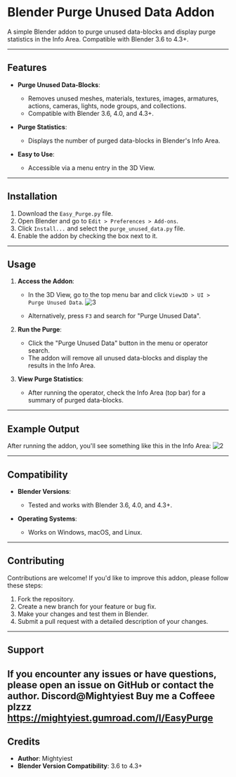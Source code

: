 # Blender Purge Unused Data Addon

A simple Blender addon to purge unused data-blocks and display purge statistics in the Info Area. Compatible with Blender 3.6 to 4.3+.

---

## Features

- **Purge Unused Data-Blocks**:
  - Removes unused meshes, materials, textures, images, armatures, actions, cameras, lights, node groups, and collections.
  - Compatible with Blender 3.6, 4.0, and 4.3+.

- **Purge Statistics**:
  - Displays the number of purged data-blocks in Blender's Info Area.

- **Easy to Use**:
  - Accessible via a menu entry in the 3D View.

---

## Installation

1. Download the `Easy_Purge.py` file.
2. Open Blender and go to `Edit > Preferences > Add-ons`.
3. Click `Install...` and select the `purge_unused_data.py` file.
4. Enable the addon by checking the box next to it.

---

## Usage

1. **Access the Addon**:
   - In the 3D View, go to the top menu bar and click `View3D > UI > Purge Unused Data`.
![3](https://github.com/user-attachments/assets/cab1e79c-6da4-42db-9635-1d0bb6df7a95)

   - Alternatively, press `F3` and search for "Purge Unused Data".

2. **Run the Purge**:
   - Click the "Purge Unused Data" button in the menu or operator search.
   - The addon will remove all unused data-blocks and display the results in the Info Area.

3. **View Purge Statistics**:
   - After running the operator, check the Info Area (top bar) for a summary of purged data-blocks.


---

## Example Output

After running the addon, you'll see something like this in the Info Area:
![2](https://github.com/user-attachments/assets/bd939ec1-5c04-4e16-80fe-9b94f1490269)


---

## Compatibility

- **Blender Versions**:
  - Tested and works with Blender 3.6, 4.0, and 4.3+.

- **Operating Systems**:
  - Works on Windows, macOS, and Linux.

---

## Contributing

Contributions are welcome! If you'd like to improve this addon, please follow these steps:

1. Fork the repository.
2. Create a new branch for your feature or bug fix.
3. Make your changes and test them in Blender.
4. Submit a pull request with a detailed description of your changes.

---

## Support

If you encounter any issues or have questions, please open an issue on GitHub or contact the author.
Discord@Mightyiest
Buy me a Coffeee plzzz https://mightyiest.gumroad.com/l/EasyPurge
---

## Credits

- **Author**: Mightyiest
- **Blender Version Compatibility**: 3.6 to 4.3+



